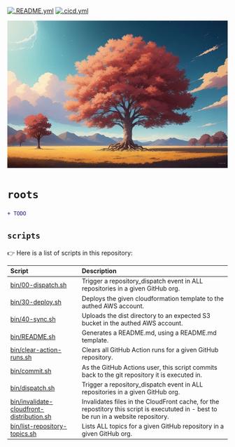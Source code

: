 <!-- markdownlint-disable MD041 MD010 -->
[![.README.yml](https://github.com/jmpa-io/roots/actions/workflows/.README.yml/badge.svg)](https://github.com/jmpa-io/roots/actions/workflows/.README.yml)
[![.cicd.yml](https://github.com/jmpa-io/roots/actions/workflows/.cicd.yml/badge.svg)](https://github.com/jmpa-io/roots/actions/workflows/.cicd.yml)

<p align="center">
  <img src="docs/logo.png"/>
</p>

# `roots`

```diff
+ TODO
```

## `scripts`

👉 Here is a list of scripts in this repository:

Script|Description
:---|:---
[bin/00-dispatch.sh](bin/00-dispatch.sh) | Trigger a repository_dispatch event in ALL repositories in a given GitHub org.
[bin/30-deploy.sh](bin/30-deploy.sh) | Deploys the given cloudformation template to the authed AWS account.
[bin/40-sync.sh](bin/40-sync.sh) | Uploads the dist directory to an expected S3 bucket in the authed AWS account.
[bin/README.sh](bin/README.sh) | Generates a README.md, using a README.md template.
[bin/clear-action-runs.sh](bin/clear-action-runs.sh) | Clears all GitHub Action runs for a given GitHub repository.
[bin/commit.sh](bin/commit.sh) | As the GitHub Actions user, this script commits back to the git repository it is executed in.
[bin/dispatch.sh](bin/dispatch.sh) | Trigger a repository_dispatch event in ALL repositories in a given GitHub org.
[bin/invalidate-cloudfront-distribution.sh](bin/invalidate-cloudfront-distribution.sh) | Invalidates files in the CloudFront cache, for the repostitory this script is execututed in - best to be run in a website repository.
[bin/list-repository-topics.sh](bin/list-repository-topics.sh) | Lists ALL topics for a given GitHub repository in a given GitHub org.

